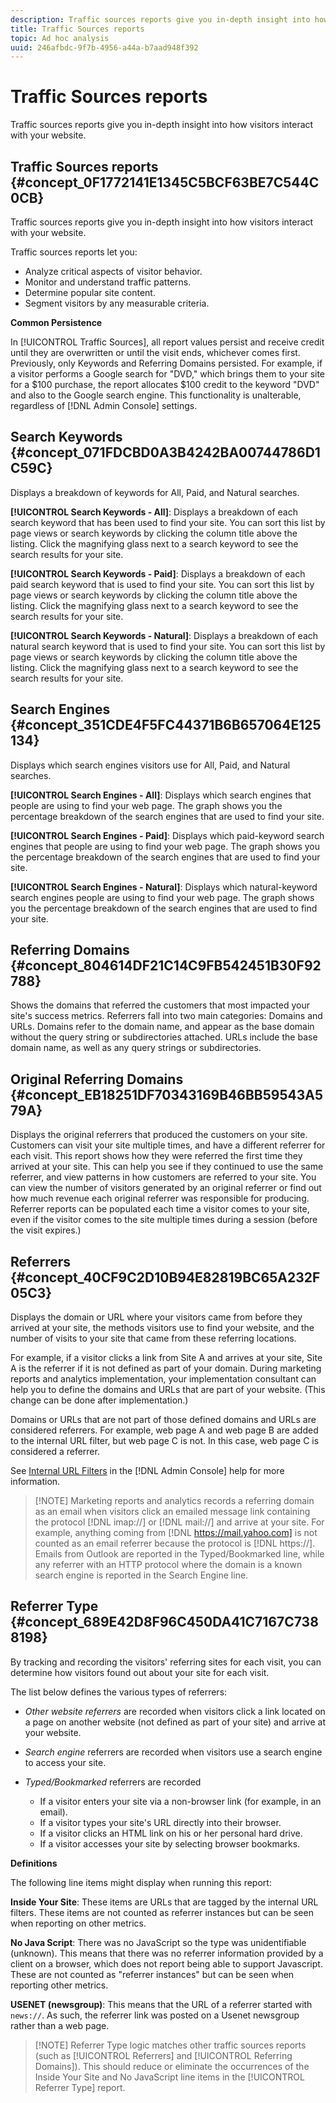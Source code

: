 ```yaml
---
description: Traffic sources reports give you in-depth insight into how visitors interact with your website.
title: Traffic Sources reports
topic: Ad hoc analysis
uuid: 246afbdc-9f7b-4956-a44a-b7aad948f392
---
```


# Traffic Sources reports

Traffic sources reports give you in-depth insight into how visitors interact with your website.

## Traffic Sources reports {#concept_0F1772141E1345C5BCF63BE7C544C0CB}

Traffic sources reports give you in-depth insight into how visitors interact with your website.

Traffic sources reports let you:

* Analyze critical aspects of visitor behavior.
* Monitor and understand traffic patterns.
* Determine popular site content.
* Segment visitors by any measurable criteria.

**Common Persistence**

In [!UICONTROL Traffic Sources], all report values persist and receive credit until they are overwritten or until the visit ends, whichever comes first. Previously, only Keywords and Referring Domains persisted. For example, if a visitor performs a Google search for "DVD," which brings them to your site for a $100 purchase, the report allocates $100 credit to the keyword "DVD" and also to the Google search engine. This functionality is unalterable, regardless of [!DNL Admin Console] settings.

## Search Keywords {#concept_071FDCBD0A3B4242BA00744786D1C59C}

Displays a breakdown of keywords for All, Paid, and Natural searches.

<!-- 

c_reports_search_keyword.xml

 -->

**[!UICONTROL Search Keywords - All]**: Displays a breakdown of each search keyword that has been used to find your site. You can sort this list by page views or search keywords by clicking the column title above the listing. Click the magnifying glass next to a search keyword to see the search results for your site.

**[!UICONTROL Search Keywords - Paid]**: Displays a breakdown of each paid search keyword that is used to find your site. You can sort this list by page views or search keywords by clicking the column title above the listing. Click the magnifying glass next to a search keyword to see the search results for your site.

**[!UICONTROL Search Keywords - Natural]**: Displays a breakdown of each natural search keyword that is used to find your site. You can sort this list by page views or search keywords by clicking the column title above the listing. Click the magnifying glass next to a search keyword to see the search results for your site.

## Search Engines {#concept_351CDE4F5FC44371B6B657064E125134}

Displays which search engines visitors use for All, Paid, and Natural searches.

<!-- 

c_reports_search_engines.xml

 -->

**[!UICONTROL Search Engines - All]**: Displays which search engines that people are using to find your web page. The graph shows you the percentage breakdown of the search engines that are used to find your site.

**[!UICONTROL Search Engines - Paid]**: Displays which paid-keyword search engines that people are using to find your web page. The graph shows you the percentage breakdown of the search engines that are used to find your site.

**[!UICONTROL Search Engines - Natural]**: Displays which natural-keyword search engines people are using to find your web page. The graph shows you the percentage breakdown of the search engines that are used to find your site.

## Referring Domains {#concept_804614DF21C14C9FB542451B30F92788}

<!-- 

c_reports_ref_domains.xml

 -->

Shows the domains that referred the customers that most impacted your site's success metrics. Referrers fall into two main categories: Domains and URLs. Domains refer to the domain name, and appear as the base domain without the query string or subdirectories attached. URLs include the base domain name, as well as any query strings or subdirectories.

## Original Referring Domains {#concept_EB18251DF70343169B46BB59543A579A}

<!-- 

c_reports_original_ref_domains.xml

 -->

Displays the original referrers that produced the customers on your site. Customers can visit your site multiple times, and have a different referrer for each visit. This report shows how they were referred the first time they arrived at your site. This can help you see if they continued to use the same referrer, and view patterns in how customers are referred to your site. You can view the number of visitors generated by an original referrer or find out how much revenue each original referrer was responsible for producing. Referrer reports can be populated each time a visitor comes to your site, even if the visitor comes to the site multiple times during a session (before the visit expires.) 

## Referrers {#concept_40CF9C2D10B94E82819BC65A232F05C3}

Displays the domain or URL where your visitors came from before they arrived at your site, the methods visitors use to find your website, and the number of visits to your site that came from these referring locations.

<!-- 

c_reports_referrers.xml

 -->

For example, if a visitor clicks a link from Site A and arrives at your site, Site A is the referrer if it is not defined as part of your domain. During marketing reports and analytics implementation, your implementation consultant can help you to define the domains and URLs that are part of your website. (This change can be done after implementation.)

Domains or URLs that are not part of those defined domains and URLs are considered referrers. For example, web page A and web page B are added to the internal URL filter, but web page C is not. In this case, web page C is considered a referrer.

See [Internal URL Filters](https://marketing.adobe.com/resources/help/en_US/reference/internal_URL_filter_admin.html) in the [!DNL Admin Console] help for more information.

> [!NOTE] Marketing reports and analytics records a referring domain as an email when visitors click an emailed message link containing the protocol [!DNL imap://] or [!DNL mail://] and arrive at your site. For example, anything coming from [!DNL https://mail.yahoo.com] is not counted as an email referrer because the protocol is [!DNL https://]. Emails from Outlook are reported in the Typed/Bookmarked line, while any referrer with an HTTP protocol where the domain is a known search engine is reported in the Search Engine line.

## Referrer Type {#concept_689E42D8F96C450DA41C7167C7388198}

By tracking and recording the visitors' referring sites for each visit, you can determine how visitors found out about your site for each visit.

<!-- 

c_reports_ref_types.xml

 -->

The list below defines the various types of referrers:

* *Other website referrers* are recorded when visitors click a link located on a page on another website (not defined as part of your site) and arrive at your website.
* *Search engine* referrers are recorded when visitors use a search engine to access your site.
* *Typed/Bookmarked* referrers are recorded

    * If a visitor enters your site via a non-browser link (for example, in an email).
    * If a visitor types your site's URL directly into their browser.
    * If a visitor clicks an HTML link on his or her personal hard drive.
    * If a visitor accesses your site by selecting browser bookmarks.

**Definitions**

The following line items might display when running this report:

**Inside Your Site**: These items are URLs that are tagged by the internal URL filters. These items are not counted as referrer instances but can be seen when reporting on other metrics.

**No Java Script**: There was no JavaScript so the type was unidentifiable (unknown). This means that there was no referrer information provided by a client on a browser, which does not report being able to support Javascript. These are not counted as "referrer instances" but can be seen when reporting other metrics.

**USENET (newsgroup)**: This means that the URL of a referrer started with `news://`. As such, the referrer link was posted on a Usenet newsgroup rather than a web page.

> [!NOTE] Referrer Type logic matches other traffic sources reports (such as [!UICONTROL Referrers] and [!UICONTROL Referring Domains]). This should reduce or eliminate the occurrences of the Inside Your Site and No JavaScript line items in the [!UICONTROL Referrer Type] report.

